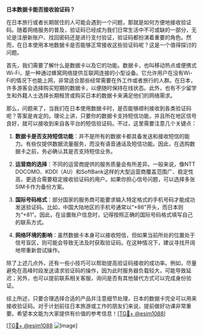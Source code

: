 **日本数据卡能否接收验证码？**

在日本旅行或者长期居住的人可能会遇到一个问题，那就是如何方便地接收验证码。随着网络服务的普及，验证码已经成为我们日常生活中不可或缺的一部分，无论是注册新账户、找回密码还是进行支付验证，验证码都扮演着重要的角色。然而，在日本使用本地数据卡是否能够正常接收这些验证码呢？这是一个值得探讨的问题。

首先，我们需要了解什么是数据卡以及它的功能。数据卡，也叫移动热点或便携式Wi-Fi，是一种通过蜂窝网络提供互联网连接的小型设备。它允许用户在没有Wi-Fi的情况下也能上网，非常适合那些经常需要在外工作或者旅行的人群。在日本，许多游客会选择购买短期的数据卡，以便随时保持在线状态。此外，也有不少留学生和外籍人士选择长期租赁或购买日本的数据卡来满足他们的网络需求。

那么，问题来了，当我们在日本使用数据卡时，是否能够顺利接收到各类验证码呢？答案是肯定的。理论上讲，只要你的数据卡支持短信功能，并且所在地区信号良好，就可以接收到来自各平台的短信验证码。不过，这里需要注意几个关键点：

1. **数据卡是否支持短信功能**：并不是所有的数据卡都具备发送和接收短信的能力。有些仅提供数据流量服务，而没有语音通话及短信功能。因此，在选购数据卡之前，务必确认其是否支持短信业务。
   
2. **运营商的选择**：不同的运营商提供的服务质量会有所差异。一般来说，像NTT DOCOMO、KDDI（AU）和SoftBank这样的大型运营商覆盖范围广、稳定性高，更适合需要稳定接收验证码的用户。如果你担心信号问题，可以选择多张SIM卡作为备份方案。

3. **国际号码格式**：部分国家的服务商可能要求输入特定格式的手机号码才能成功发送验证码。比如，中国大陆地区的手机号通常以“+86”开头，而日本则为“+81”。因此，在设置账户信息时，记得按照正确的国际号码格式填写自己的联系方式。

4. **网络环境的影响**：虽然数据卡本身可以接收短信，但如果当前所处的位置处于信号盲区，则可能会导致无法及时获取验证码。在这种情况下，建议寻找开阔地带重新尝试操作。

除了上述几点外，还有一些小技巧可以帮助提高验证码接收的成功率。例如，尽量避免在高峰时段发送请求验证码的操作，因为此时服务器负载较大，可能导致延迟；另外，也可以提前联系相关客服，询问是否有其他替代方式可以完成身份验证。

综上所述，只要合理选择合适的产品并注意细节处理，日本的数据卡完全可以用来接收验证码。对于计划前往日本旅游或工作的朋友们来说，提前做好功课非常重要。希望本文能为大家提供有价值的参考信息！[[TG💪+ @esim1088](https://t.me/s/esim1088)]

[[TG💪+ @esim1088](https://t.me/s/esim1088) ![Image](https://i.postimg.cc/4NQfJmqS/Snipaste-2025-05-13-00-14-12.png)]